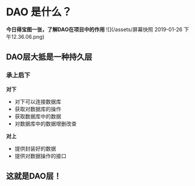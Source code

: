 # DAO 是什么？
**今日得宝图一张，了解DAO在项目中的作用**
![](/assets/屏幕快照 2019-01-26 下午12.36.06.png)

## DAO层大抵是一种持久层

### 承上启下

**对下**

* 对下可以连接数据库
* 获取对数据库的操作
* 获取数据库中的数据
* 对数据库中的数据增删改查

**对上**

* 提供封装好的数据
* 提供对数据操作的接口

## 这就是DAO层！







